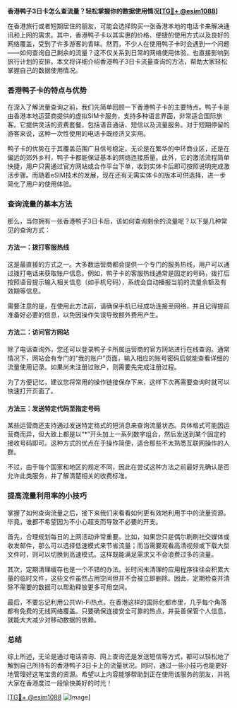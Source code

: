 **香港鸭子3日卡怎么查流量？轻松掌握你的数据使用情况[[TG💪+ @esim1088](https://t.me/s/esim1088)]**

在香港旅行或者短期居住的朋友，可能会选择购买一张香港本地的电话卡来解决通讯和上网的需求。其中，香港鸭子卡以其实惠的价格、便捷的使用方式以及良好的网络覆盖，受到了许多游客的青睐。然而，不少人在使用鸭子卡时会遇到一个问题——如何查询自己剩余的流量？这不仅关系到日常的网络使用体验，也直接影响到旅行计划的安排。本文将详细介绍香港鸭子3日卡流量查询的方法，帮助大家轻松掌握自己的数据使用情况。

### 香港鸭子卡的特点与优势

在深入了解流量查询之前，我们先简单回顾一下香港鸭子卡的主要特点。鸭子卡是由香港本地运营商提供的虚拟SIM卡服务，支持多种语言界面，非常适合国际旅客。它提供灵活的资费套餐，包括语音通话、短信以及流量服务。对于短期停留的游客来说，这种一次性使用的电话卡既经济又实用。

鸭子卡的优势在于其覆盖范围广且信号稳定。无论是在繁华的中环商业区，还是在偏远的郊外乡村，鸭子卡都能保证基本的网络连接质量。此外，它的激活流程简单快捷，用户只需通过官方网站或合作平台下单，收到实体卡后即可按照说明完成激活步骤。而随着eSIM技术的发展，现在还有无需实体卡的版本可供选择，进一步简化了用户的使用体验。

### 查询流量的基本方法

那么，当你拥有一张香港鸭子3日卡后，该如何查询剩余的流量呢？以下是几种常见的查询方式：

#### 方法一：拨打客服热线
这是最直接的方式之一。大多数运营商都会提供一个专门的服务热线，用户可以通过拨打电话来获取账户信息。例如，鸭子卡的客服热线通常是固定的号码，拨打后按照语音提示输入相关信息（如手机号码），系统会自动播报当前的流量余额及有效期等信息。

需要注意的是，在使用此方法前，请确保手机已经成功连接至网络，并且记得提前准备好必要的信息，以免因操作失误导致额外费用产生。

#### 方法二：访问官方网站
除了电话查询外，您还可以登录鸭子卡所属运营商的官方网站进行在线查询。通常情况下，网站会有专门的“我的账户”页面，输入相应的账号密码后就能查看详细的流量使用记录。如果尚未注册过账户，则需要先完成注册过程。

为了方便记忆，建议您将常用的操作链接保存下来，这样下次再需要查询时就可以快速打开页面了。

#### 方法三：发送特定代码至指定号码
某些运营商还支持通过发送特定格式的短消息来查询流量状态。具体格式可能因运营商而异，但大致上都是以“*”开头加上一系列数字组合，然后发送到某个固定的接收号码即可。这种方式的优点在于操作简便，适合那些不太熟悉互联网操作的人群。

不过，由于每个国家和地区的规定不同，因此在尝试这种方法之前最好先确认是否允许此类服务，并了解清楚相关的收费标准。

### 提高流量利用率的小技巧

掌握了如何查询流量之后，接下来我们来看看如何更有效地利用手中的流量资源。毕竟，谁都不希望因为不小心超支而导致不必要的开支。

首先，合理规划每日的上网活动非常重要。比如，如果您只是偶尔刷刷社交媒体或收发邮件，那么可以选择低速模式来节省流量；而当需要观看高清视频或下载大型文件时，则可以切换到高速模式。这样既能满足需求又不会浪费过多的流量。

其次，定期清理缓存也是一个不错的办法。长时间未清理的应用程序往往会积累大量的临时文件，这些文件虽然占用空间但并不会被立即删除。因此，定期检查并清除不需要的数据可以帮助释放更多可用空间。

最后，不要忘记利用公共Wi-Fi热点。在香港这样的国际化都市里，几乎每个角落都有免费的无线网络覆盖。只要确保连接安全可靠的热点，并妥善保管个人信息，就能大大减少对移动数据的依赖。

### 总结

综上所述，无论是通过电话咨询、网上查询还是发送短信等方式，都可以轻松地了解到自己所持有的香港鸭子3日卡上的流量状况。同时，通过一些小技巧也能更好地管理好这笔宝贵的资源。希望以上内容能够帮助到正在使用该服务的朋友，并祝大家在香港度过一段愉快美好的时光！

[[TG💪+ @esim1088](https://t.me/s/esim1088) ![Image](https://i.postimg.cc/4NQfJmqS/Snipaste-2025-05-13-00-14-12.png)]